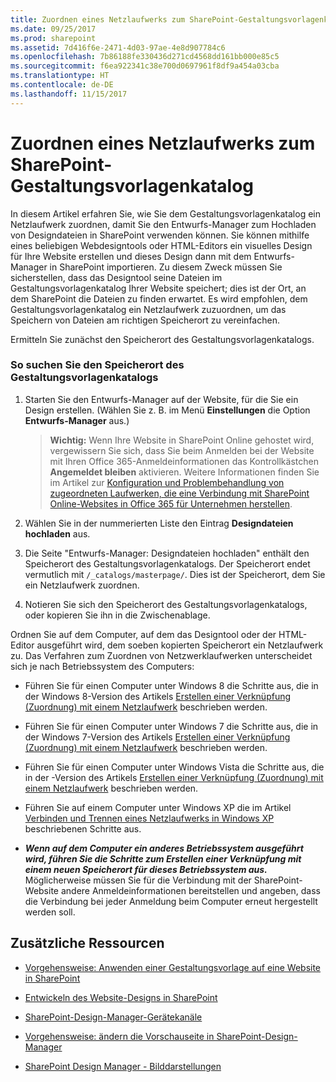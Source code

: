 ```yaml
---
title: Zuordnen eines Netzlaufwerks zum SharePoint-Gestaltungsvorlagenkatalog
ms.date: 09/25/2017
ms.prod: sharepoint
ms.assetid: 7d416f6e-2471-4d03-97ae-4e8d907784c6
ms.openlocfilehash: 7b86188fe330436d271cd4568dd161bb000e85c5
ms.sourcegitcommit: f6ea922341c38e700d0697961f8df9a454a03cba
ms.translationtype: HT
ms.contentlocale: de-DE
ms.lasthandoff: 11/15/2017
---
```

# <a name="map-a-network-drive-to-the-sharepoint-master-page-gallery"></a>Zuordnen eines Netzlaufwerks zum SharePoint-Gestaltungsvorlagenkatalog

In diesem Artikel erfahren Sie, wie Sie dem Gestaltungsvorlagenkatalog ein Netzlaufwerk zuordnen, damit Sie den Entwurfs-Manager zum Hochladen von Designdateien in SharePoint verwenden können.
Sie können mithilfe eines beliebigen Webdesigntools oder HTML-Editors ein visuelles Design für Ihre Website erstellen und dieses Design dann mit dem Entwurfs-Manager in SharePoint importieren. Zu diesem Zweck müssen Sie sicherstellen, dass das Designtool seine Dateien im Gestaltungsvorlagenkatalog Ihrer Website speichert; dies ist der Ort, an dem SharePoint die Dateien zu finden erwartet. Es wird empfohlen, dem Gestaltungsvorlagenkatalog ein Netzlaufwerk zuzuordnen, um das Speichern von Dateien am richtigen Speicherort zu vereinfachen.
  
    
    

Ermitteln Sie zunächst den Speicherort des Gestaltungsvorlagenkatalogs.
### <a name="to-find-the-location-of-the-master-page-gallery"></a>So suchen Sie den Speicherort des Gestaltungsvorlagenkatalogs


1. Starten Sie den Entwurfs-Manager auf der Website, für die Sie ein Design erstellen. (Wählen Sie z. B. im Menü **Einstellungen** die Option **Entwurfs-Manager** aus.)
    
    > **Wichtig:** Wenn Ihre Website in SharePoint Online gehostet wird, vergewissern Sie sich, dass Sie beim Anmelden bei der Website mit Ihren Office 365-Anmeldeinformationen das Kontrollkästchen **Angemeldet bleiben** aktivieren. Weitere Informationen finden Sie im Artikel zur [Konfiguration und Problembehandlung von zugeordneten Laufwerken, die eine Verbindung mit SharePoint Online-Websites in Office 365 für Unternehmen herstellen](http://support.microsoft.com/kb/2616712). 
2. Wählen Sie in der nummerierten Liste den Eintrag **Designdateien hochladen** aus.
    
  
3. Die Seite "Entwurfs-Manager: Designdateien hochladen" enthält den Speicherort des Gestaltungsvorlagenkatalogs. Der Speicherort endet vermutlich mit  `/_catalogs/masterpage/`. Dies ist der Speicherort, dem Sie ein Netzlaufwerk zuordnen.
    
  
4. Notieren Sie sich den Speicherort des Gestaltungsvorlagenkatalogs, oder kopieren Sie ihn in die Zwischenablage.
    
  
Ordnen Sie auf dem Computer, auf dem das Designtool oder der HTML-Editor ausgeführt wird, dem soeben kopierten Speicherort ein Netzlaufwerk zu. Das Verfahren zum Zuordnen von Netzwerklaufwerken unterscheidet sich je nach Betriebssystem des Computers:
- Führen Sie für einen Computer unter Windows 8 die Schritte aus, die in der Windows 8-Version des Artikels  [Erstellen einer Verknüpfung (Zuordnung) mit einem Netzlaufwerk](http://windows.microsoft.com/de-DE/windows-8/create-shortcut-to-map-network-drive) beschrieben werden.
    
  
- Führen Sie für einen Computer unter Windows 7 die Schritte aus, die in der Windows 7-Version des Artikels  [Erstellen einer Verknüpfung (Zuordnung) mit einem Netzlaufwerk](http://windows.microsoft.com/de-DE/windows7/Create-a-shortcut-to-map-a-network-drive) beschrieben werden.
    
  
- Führen Sie für einen Computer unter Windows Vista die Schritte aus, die in der -Version des Artikels  [Erstellen einer Verknüpfung (Zuordnung) mit einem Netzlaufwerk](http://windows.microsoft.com/de-DE/windows-vista/Create-a-shortcut-to-map-a-network-drive) beschrieben werden.
    
  
- Führen Sie auf einem Computer unter Windows XP die im Artikel  [Verbinden und Trennen eines Netzlaufwerks in Windows XP](http://support.microsoft.com/kb/308582) beschriebenen Schritte aus.
    
  
- ***Wenn auf dem Computer ein anderes Betriebssystem ausgeführt wird, führen Sie die Schritte zum Erstellen einer Verknüpfung mit einem neuen Speicherort für dieses Betriebssystem aus.*** Möglicherweise müssen Sie für die Verbindung mit der SharePoint-Website andere Anmeldeinformationen bereitstellen und angeben, dass die Verbindung bei jeder Anmeldung beim Computer erneut hergestellt werden soll.
    
  

## <a name="additional-resources"></a>Zusätzliche Ressourcen
<a name="bk_addresources"> </a>


-  [Vorgehensweise: Anwenden einer Gestaltungsvorlage auf eine Website in SharePoint](how-to-apply-a-master-page-to-a-site-in-sharepoint.md)
    
  
-  [Entwickeln des Website-Designs in SharePoint](develop-the-site-design-in-sharepoint.md)
    
  
-  [SharePoint-Design-Manager-Gerätekanäle](sharepoint-design-manager-device-channels.md)
    
  
-  [Vorgehensweise: ändern die Vorschauseite in SharePoint-Design-Manager](how-to-change-the-preview-page-in-sharepoint-design-manager.md)
    
  
-  [SharePoint Design Manager - Bilddarstellungen](sharepoint-design-manager-image-renditions.md)
    
  

